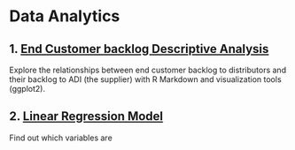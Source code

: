 # Data Analytics

## 1. [End Customer backlog Descriptive Analysis](End_Customer_Backlog/ECBL_Analysis.pdf "ECBL PDF")
Explore the relationships between end customer backlog to distributors and their backlog to ADI (the supplier) with R Markdown and visualization tools (ggplot2).

## 2. [Linear Regression Model](Pipeline_Revenue_Regression/Regression_Analysis.pdf "Regression Report PDF")
Find out which variables are 

